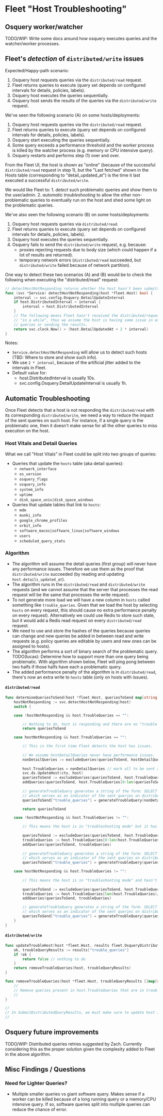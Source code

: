 # Fleet "Host Troubleshooting"

## Osquery worker/watcher

TODO/WIP: Write some docs around how osquery executes queries and the watcher/worker processes.

## Fleet's *detection* of `distributed/write` issues

Expected/Happy-path scenario:

1. Osquery host requests queries via the `distributed/read` request.
2. Fleet returns queries to execute (query set depends on configured intervals for details, policies, labels).
3. Osquery host executes the queries sequentially.
4. Osquery host sends the results of the queries via the `distributed/write` request.

We've seen the following scenario (A) on some hosts/deployments:

1. Osquery host requests queries via the `distributed/read` request.
2. Fleet returns queries to execute (query set depends on configured intervals for details, policies, labels).
3. Osquery start executing the queries sequentially.
4. Some query exceeds a performance threshold and the worker process is killed by the watcher process (e.g. memory or CPU intensive query).
5. Osquery restarts and performs step (1) over and over.

From the Fleet UI, the host is shown as "online" (because of the successful `distributed/read`
request in step 1), but the "Last fetched" shown in the Hosts table (corresponding to
"detail_updated_at") is the time it last executed a successful `distributed/write`.

We would like Fleet to:
    1. *detect* such problematic queries and show them to the user/admin.
    2. *automatic troubleshooting* to allow the other non-problematic queries to eventually run on
    the host and shed some light on the problematic queries.

We've also seen the following scenario (B) on some hosts/deployments:

1. Osquery host requests queries via `distributed/read`.
2. Fleet returns queries to execute (query set depends on configured intervals for details, policies, labels).
3. Osquery host executes the queries sequentially.
4. Osquery fails to send the `distributed/write` request, e.g. because:
    - proxies rejecting requests due to body size (which could happen if a lot of results are returned).
    - temporary network errors (`distributed/read` succeeded, but `distributed/write` failed because of network partition).

One way to detect these two scenarios (A) and (B) would be to check the following when executing the "distributed/read" request:

```go
// detectHostNotResponding returns whether the host hasn't been submitting results for sent queries.
func (svc *Service) detectHostNotResponding(host *fleet.Host) bool {
	interval := svc.config.Osquery.DetailUpdateInterval
	if host.DistributedInterval > interval {
		interval = host.DistributedInterval
	}
	// The following means Fleet hasn't received the distributed/request from the host
	// "in a while", thus we assume the host is having some issue in executing the
	// queries or sending the results.
	return svc.clock.Now() > (host.DetailUpdatedAt + 2 * interval)
} 
```

Notes: 
- `Service.detectHostNotResponding` will allow us to detect such hosts (TBD: Where to store and show such info).
- We use `2 * interval`, because of the artificial jitter added to the intervals in Fleet.
- Default value for:
    - host.DistributedInterval is usually 10s.
    - svc.config.Osquery.DetailUpdateInterval is usually 1h.

## Automatic Troubleshooting

Once Fleet detects that a host is not responding the `distributed/read` with its corresponding
`distributed/write`, we need a way to reduce the impact of the sent queries on such host.
For instance, if a single query is the problematic one, then it doesn't make sense for all the other queries to miss execution on the host.

### Host Vitals and Detail Queries

What we call "Host Vitals" in Fleet could be split into two groups of queries:
- Queries that update the `hosts` table (aka detail queries): 
    - `network_interface`
    - `os_version`
    - `osquery_flags`
    - `osquery_info`
    - `system_info`
    - `uptime`
    - `disk_space_unix|disk_space_windows`
- Queries that update tables that link to `hosts`:
    - `mdm`
    - `munki_info`
    - `google_chrome_profiles`
    - `orbit_info`
    - `software_macos|software_linux|software_windows`
    - `users`
    - `scheduled_query_stats`
	
### Algorithm

- The algorithm will assume the detail queries (first group) will never have any performance issues.
Therefore we use them as the proof that `distributed/write` succeeded (by reading and updating
`host.details_updated_at`).
- The algorithm runs in the `distributed/read` and `distributed/write` requests (and we cannot assume that the server that processes the read request will be the same that processes the write request).
- To not generate more load we will have a new column in `hosts` called something like `trouble_queries`.
Given that we load the host by selecting `hosts` on every request, this should cause no extra performance penalty on every request).
Alternatively we could use Redis to store such state, but it would add a Redis read request on every `distributed/read` request.
- We need to use and store the hashes of the queries because queries can change and new queries be
  added in between read and write requests (e.g. policy queries are editable by users and new ones
  can be assigned to hosts).
- The algorithm performs a sort of binary search of the problematic query. TODO(lucas): Determine
  how to support more than one query being problematic. With algorithm shown below, Fleet will ping pong between two
  halfs if those halfs have each a problematic query.
- The added performance penalty of the algorithm is in `distributed/read`, there's now an extra
  write to `hosts` table (only on hosts with issues).

#### `distributed/read`
	
```go
func determineQueriesToSend(host *fleet.Host, queriesToSend map[string]string) map[string]string {
	hostNotResponding := svc.detectHostNotResponding(host)
	switch {

	case !hostNotResponding && host.TroubleQueries == "":

		// Nothing to do, host is responding and there are no "trouble queries".
		return queriesToSend

	case hostNotResponding && host.TroubleQueries == "":

		// This is the first time Fleet detects the host has issues.
		
		// We assume hostDetailQueries never have performance issues.
		nonDetailQueries := excludeQueries(queriesToSend, hostDetailQueries)
		
		host.TroubleQueries = nonDetailQueries // mark all to be sent as "trouble queries"
		svc.ds.UpdateHost(ctx, host)
		queriesToSend := excludeQueries(queriesToSend, host.TroubleQueries)
		addQueries(queriesToSend, host.TroubleQueries[0:len(queriesToSend)/2]) // send first half of queries
		
		// generateTroubleQuery generates a string of the form: SELECT "q0:hash(q0),q1:hash(q1),..."
		// which serves as an indicator of the sent queries on distributed/write.
		queriesToSend["trouble_queries"] = generateTroubleQuery(nonDetailQueries)

		return queriesToSend

	case !hostNotResponding && host.TroubleQueries != "":

		// This means the host is in "troubleshooting mode" but it has responded to some queries.
	
		queriesToSend := excludeQueries(queriesToSend, host.TroubleQueries)
		troubleQueries := host.TroubleQueries[0:len(host.TroubleQueries/2)] // send first half of queries
		addQueries(queriesToSend, troubleQueries)
		
		// generateTroubleQuery generates a string of the form: SELECT "q0:hash(q0),q1:hash(q1),..."
		// which serves as an indicator of the sent queries on distributed/write.
		queriesToSend["trouble_queries"] = generateTroubleQuery(queriesToSend)

	case hostNotResponding && host.TroubleQueries != "":
		
		// This means the host is in "troubleshooting mode" and hasn't responded to first half of trouble queries.
		
		queriesToSend := excludeQueries(queriesToSend, host.TroubleQueries)
		troubleQueries := host.TroubleQueries[len(host.TroubleQueries)/2: len(host.TroubleQueries)] // send second half of queries
		addQueries(queriesToSend, troubleQueries)

		// generateTroubleQuery generates a string of the form: SELECT "q0:hash(q0),q1:hash(q1),..."
		// which serves as an indicator of the sent queries on distributed/write.
		queriesToSend["trouble_queries"] = generateTroubleQuery(queriesToSend)		
	}
}
```

#### `distributed/write`
	
```go
func updateTroubleHost(host *fleet.Host, results fleet.OsqueryDistributedQueryResults) bool {
	ok, troubleQueryResults := results["trouble_queries"]
	if !ok {
		return false // nothing to do
	}
	return removeTroubleQueries(host, troubleQueryResults)
}

func removeTroubleQueries(host *fleet.Host, troubleQueryResults []map[string]string) bool {
	//
	// Remove queries present in host.TroubleQueries that are in troubleQueryResults (where hashes match)
	//
}

//
// In SubmitDistributedQueryResults, we must make sure to update host in the database if updateTroubleHost returns true.
//
```


## Osquery future improvements

TODO/WIP: Distributed queries retries suggested by Zach.
Currently considering this as the proper solution given the complexity added to Fleet in the above algorithm.

## Misc Findings / Questions

### Need for Lighter Queries?

- Multiple smaller queries vs giant software query. Makes sense if a worker can be killed because of
  a long running query or a memory/CPU intensive query. If so, software queries split into multiple queries can reduce the chance of error.